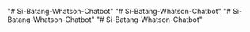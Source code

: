 "# Si-Batang-Whatson-Chatbot" 
"# Si-Batang-Whatson-Chatbot" 
"# Si-Batang-Whatson-Chatbot" 
"# Si-Batang-Whatson-Chatbot" 
